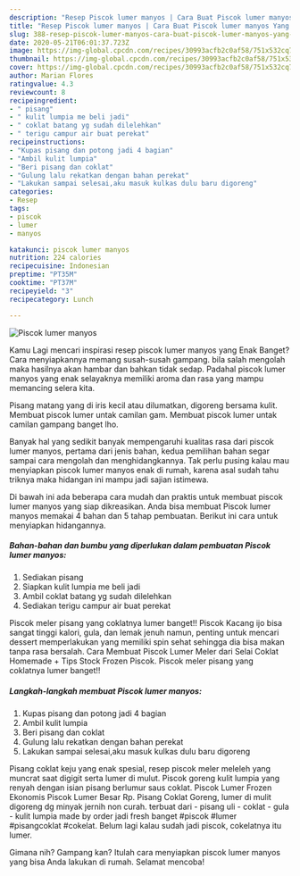```yaml
---
description: "Resep Piscok lumer manyos | Cara Buat Piscok lumer manyos Yang Mudah Dan Praktis"
title: "Resep Piscok lumer manyos | Cara Buat Piscok lumer manyos Yang Mudah Dan Praktis"
slug: 388-resep-piscok-lumer-manyos-cara-buat-piscok-lumer-manyos-yang-mudah-dan-praktis
date: 2020-05-21T06:01:37.723Z
image: https://img-global.cpcdn.com/recipes/30993acfb2c0af58/751x532cq70/piscok-lumer-manyos-foto-resep-utama.jpg
thumbnail: https://img-global.cpcdn.com/recipes/30993acfb2c0af58/751x532cq70/piscok-lumer-manyos-foto-resep-utama.jpg
cover: https://img-global.cpcdn.com/recipes/30993acfb2c0af58/751x532cq70/piscok-lumer-manyos-foto-resep-utama.jpg
author: Marian Flores
ratingvalue: 4.3
reviewcount: 8
recipeingredient:
- " pisang"
- " kulit lumpia me beli jadi"
- " coklat batang yg sudah dilelehkan"
- " terigu campur air buat perekat"
recipeinstructions:
- "Kupas pisang dan potong jadi 4 bagian"
- "Ambil kulit lumpia"
- "Beri pisang dan coklat"
- "Gulung lalu rekatkan dengan bahan perekat"
- "Lakukan sampai selesai,aku masuk kulkas dulu baru digoreng"
categories:
- Resep
tags:
- piscok
- lumer
- manyos

katakunci: piscok lumer manyos 
nutrition: 224 calories
recipecuisine: Indonesian
preptime: "PT35M"
cooktime: "PT37M"
recipeyield: "3"
recipecategory: Lunch

---
```



![Piscok lumer manyos](https://img-global.cpcdn.com/recipes/30993acfb2c0af58/751x532cq70/piscok-lumer-manyos-foto-resep-utama.jpg)

Kamu Lagi mencari inspirasi resep piscok lumer manyos yang Enak Banget? Cara menyiapkannya memang susah-susah gampang. bila salah mengolah maka hasilnya akan hambar dan bahkan tidak sedap. Padahal piscok lumer manyos yang enak selayaknya memiliki aroma dan rasa yang mampu memancing selera kita.

Pisang matang yang di iris kecil atau dilumatkan, digoreng bersama kulit. Membuat piscok lumer untak camilan gam. Membuat piscok lumer untak camilan gampang banget lho.

Banyak hal yang sedikit banyak mempengaruhi kualitas rasa dari piscok lumer manyos, pertama dari jenis bahan, kedua pemilihan bahan segar sampai cara mengolah dan menghidangkannya. Tak perlu pusing kalau mau menyiapkan piscok lumer manyos enak di rumah, karena asal sudah tahu triknya maka hidangan ini mampu jadi sajian istimewa.


Di bawah ini ada beberapa cara mudah dan praktis untuk membuat piscok lumer manyos yang siap dikreasikan. Anda bisa membuat Piscok lumer manyos memakai 4 bahan dan 5 tahap pembuatan. Berikut ini cara untuk menyiapkan hidangannya.

<!--inarticleads1-->

##### Bahan-bahan dan bumbu yang diperlukan dalam pembuatan Piscok lumer manyos:

1. Sediakan  pisang
1. Siapkan  kulit lumpia me beli jadi
1. Ambil  coklat batang yg sudah dilelehkan
1. Sediakan  terigu campur air buat perekat


Piscok meler pisang yang coklatnya lumer banget!! Piscok Kacang ijo bisa sangat tinggi kalori, gula, dan lemak jenuh namun, penting untuk mencari dessert memperlakukan yang memiliki spin sehat sehingga dia bisa makan tanpa rasa bersalah. Cara Membuat Piscok Lumer Meler dari Selai Coklat Homemade + Tips Stock Frozen Piscok. Piscok meler pisang yang coklatnya lumer banget!! 

<!--inarticleads2-->

##### Langkah-langkah membuat Piscok lumer manyos:

1. Kupas pisang dan potong jadi 4 bagian
1. Ambil kulit lumpia
1. Beri pisang dan coklat
1. Gulung lalu rekatkan dengan bahan perekat
1. Lakukan sampai selesai,aku masuk kulkas dulu baru digoreng


Pisang coklat keju yang enak spesial, resep piscok meler meleleh yang muncrat saat digigit serta lumer di mulut. Piscok goreng kulit lumpia yang renyah dengan isian pisang berlumur saus coklat. Piscok Lumer Frozen Ekonomis Piscok Lumer Besar Rp. Pisang Coklat Goreng, lumer di mulit digoreng dg minyak jernih non curah. terbuat dari - pisang uli - coklat - gula - kulit lumpia made by order jadi fresh banget #piscok #lumer #pisangcoklat #cokelat. Belum lagi kalau sudah jadi piscok, cokelatnya itu lumer. 

Gimana nih? Gampang kan? Itulah cara menyiapkan piscok lumer manyos yang bisa Anda lakukan di rumah. Selamat mencoba!
